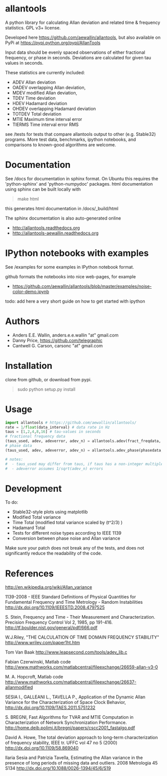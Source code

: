 allantools
==========

A python library for calculating Allan deviation and related time & frequency statistics. GPL v3+ license.

Developed here https://github.com/aewallin/allantools, but also available on PyPi at https://pypi.python.org/pypi/AllanTools

Input data should be evenly spaced observations of either fractional frequency,
or phase in seconds. Deviations are calculated for given tau values in seconds.

These statistics are currently included:
* ADEV    Allan deviation
* OADEV   overlapping Allan deviation,
* MDEV    modified Allan deviation,
* TDEV    Time deviation
* HDEV    Hadamard deviation
* OHDEV   overlapping Hadamard deviation
* TOTDEV  Total deviation
* MTIE    Maximum time interval error
* TIERMS  Time interval error RMS

see /tests for tests that compare allantools output to other (e.g. Stable32) programs.
More test data, benchmarks, ipython notebooks, and comparisons to known-good algorithms are welcome.

Documentation
=============
See /docs for documentation in sphinx format. On Ubuntu this requires the 'python-sphinx' and 'python-numpydoc' packages.
html documentation using sphinx can be built locally with

> make html

this generates html documentation in /docs/_build/html

The sphinx documentation is also auto-generated online

* http://allantools.readthedocs.org
* http://allantools-aewallin.readthedocs.org

IPython notebooks with examples
===============================
See /examples for some examples in IPython notebook format.

github formats the notebooks into nice web-pages, for example
* https://github.com/aewallin/allantools/blob/master/examples/noise-color-demo.ipynb


todo: add here a very short guide on how to get started with ipython

Authors
=======
* Anders E.E. Wallin, anders.e.e.wallin "at" gmail.com
* Danny Price, https://github.com/telegraphic
* Cantwell G. Carson, carsonc "at" gmail.com

Installation
============

clone from github, or download from pypi.

> sudo python setup.py install

Usage
=====

```python
import allantools # https://github.com/aewallin/allantools/
rate = 1/float(data_interval) # data rate in Hz
taus = [1,2,4,8,16] # tau-values in seconds
# fractional frequency data
(taus_used, adev, adeverror, adev_n) = allantools.adev(fract_freqdata, rate, taus)
# phase data
(taus_used, adev, adeverror, adev_n) = allantools.adev_phase(phasedata, rate, taus)

# notes:
#  - taus_used may differ from taus, if taus has a non-integer multiples of data_interval
#  - adeverror assumes 1/sqrt(adev_n) errors
```

Development
===========

To do:
* Stable32-style plots using matplotlib
* Modified Total variance
* Time Total (modified total variance scaled by (t^2/3) )
* Hadamard Total
* Tests for different noise types according to IEEE 1139 
* Conversion between phase noise and Allan variance

Make sure your patch does not break any of the tests, and does not significantly reduce the readability of the code.

References
==========
http://en.wikipedia.org/wiki/Allan_variance

1139-2008 - IEEE Standard Definitions of Physical Quantities for 
Fundamental Frequency and Time Metrology - Random Instabilities
http://dx.doi.org/10.1109/IEEESTD.2008.4797525

S. Stein, Frequency and Time - Their Measurement and Characterization. 
Precision Frequency Control Vol 2, 1985, pp 191-416.
http://tf.boulder.nist.gov/general/pdf/666.pdf

W.J.Riley, "THE CALCULATION OF TIME DOMAIN FREQUENCY STABILITY"
http://www.wriley.com/paper1ht.htm

Tom Van Baak
http://www.leapsecond.com/tools/adev_lib.c

Fabian Czerwinski, Matlab code
http://www.mathworks.com/matlabcentral/fileexchange/26659-allan-v3-0

M. A. Hopcroft, Matlab code
http://www.mathworks.com/matlabcentral/fileexchange/26637-allanmodified

SESIA I., GALLEANI L., TAVELLA P., Application of the Dynamic Allan Variance 
for the Characterization of Space Clock Behavior, 
http://dx.doi.org/10.1109/TAES.2011.5751232
       
S. BREGNI, Fast Algorithms for TVAR and MTIE Computation in Characterization of
Network Synchronization Performance. 
http://home.deib.polimi.it/bregni/papers/cscc2001_fastalgo.pdf

David A. Howe, The total deviation approach to long-term characterization
of frequency stability, IEEE tr. UFFC vol 47 no 5 (2000)
http://dx.doi.org/10.1109/58.869040

Ilaria Sesia and Patrizia Tavella, Estimating the Allan variance in the 
presence of long periods of missing data and outliers.
2008 Metrologia 45 S134 http://dx.doi.org/10.1088/0026-1394/45/6/S19
